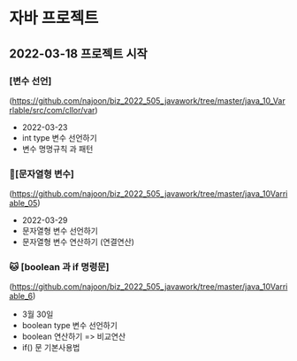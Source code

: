 # 자바 프로젝트
## 2022-03-18 프로젝트 시작

### [변수 선언]
(https://github.com/najoon/biz_2022_505_javawork/tree/master/java_10_Varrlable/src/com/cllor/var)
* 2022-03-23
* int type 변수 선언하기
* 변수 명명규칙 과 패턴

### :hamster:[문자열형 변수]
(https://github.com/najoon/biz_2022_505_javawork/tree/master/java_10Varriable_05)
* 2022-03-29
* 문자열형 변수 선언하기
* 문자열형 변수 연산하기 (연결연산)

### 
### :cat: [boolean 과 if 명령문]
(https://github.com/najoon/biz_2022_505_javawork/tree/master/java_10Varriable_6)
* 3월 30일
* boolean type 변수 선언하기
* boolean 연산하기 => 비교연산
* if() 문 기본사용법
